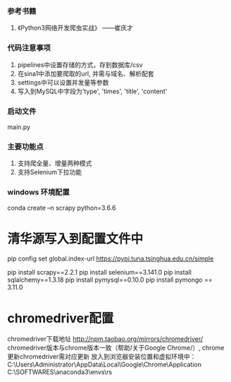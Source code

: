### 参考书籍
1. 《Python3网络开发爬虫实战》 ——崔庆才

### 代码注意事项
1. pipelines中设置存储的方式，存到数据库/csv
2. 在sina1中添加要爬取的url, 并需与域名、解析配套
3. settings中可以设置并发量等参数
4. 写入到MySQL中字段为'type', 'times', 'title', 'content'

### 启动文件
main.py

### 主要功能点
1. 支持爬全量、增量两种模式
2. 支持Selenium下拉功能


### windows 环境配置
conda create –n scrapy python=3.6.6
# 清华源写入到配置文件中
pip config set global.index-url https://pypi.tuna.tsinghua.edu.cn/simple

pip install scrapy==2.2.1
pip install selenium==3.141.0
pip install sqlalchemy==1.3.18
pip install pymysql==0.10.0
pip install pymongo == 3.11.0

# chromedriver配置
chromedriver下载地址 http://npm.taobao.org/mirrors/chromedriver/
chromedriver版本与chrome版本一致（帮助/关于Google Chrome/）, chrome更新chromedriver需对应更新
放入到浏览器安装位置和虚拟环境中：
C:\Users\Administrator\AppData\Local\Google\Chrome\Application
C:\SOFTWARES\anaconda3\envs\rs

